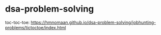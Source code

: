 # dsa-problem-solving

toc-toc-toe: https://hmnomaan.github.io/dsa-problem-solving/jobhunting-problems/tictoctoe/index.html
